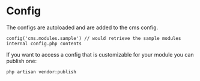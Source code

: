 # Config

The configs are autoloaded and are added to the cms config.

```
config('cms.modules.sample') // would retrieve the sample modules internal config.php contents
```

If you want to access a config that is customizable for your module you can publish one:

```
php artisan vendor:publish
```
